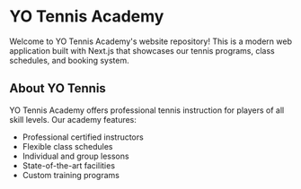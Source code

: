 # YO Tennis Academy

Welcome to YO Tennis Academy's website repository! This is a modern web application built with Next.js that showcases our tennis programs, class schedules, and booking system.

## About YO Tennis

YO Tennis Academy offers professional tennis instruction for players of all skill levels. Our academy features:

- Professional certified instructors
- Flexible class schedules
- Individual and group lessons
- State-of-the-art facilities
- Custom training programs

